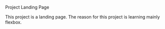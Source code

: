 Project Landing Page

This project is a landing page. The reason for this project is learning mainly flexbox. 
